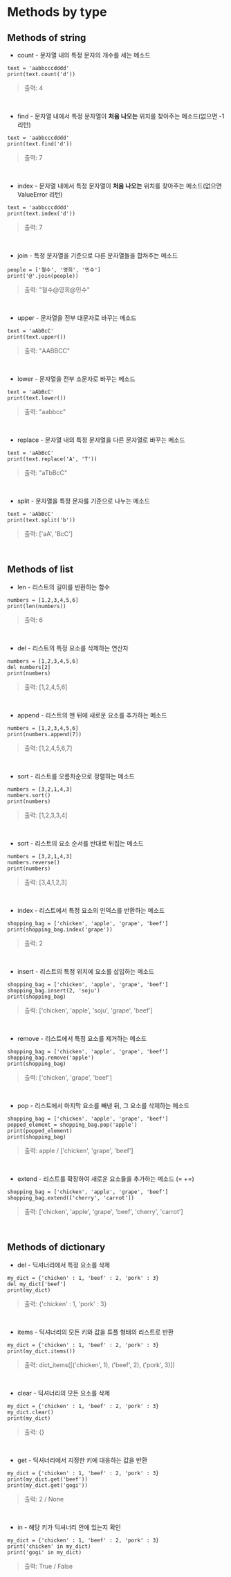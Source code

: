 # Methods by type

## Methods of string
- count - 문자열 내의 특정 문자의 개수를 세는 메소드
~~~
text = 'aabbcccdddd'
print(text.count('d'))
~~~
> 출력: 4

<br>

- find - 문자열 내에서 특정 문자열이 **처음 나오는** 위치를 찾아주는 메소드(없으면 -1 리턴)
~~~
text = 'aabbcccdddd'
print(text.find('d'))
~~~
> 출력: 7

<br>

- index - 문자열 내에서 특정 문자열이 **처음 나오는** 위치를 찾아주는 메소드(없으면 ValueError 리턴)
~~~
text = 'aabbcccdddd'
print(text.index('d'))
~~~
> 출력: 7

<br>

- join - 특정 문자열을 기준으로 다른 문자열들을 합쳐주는 메소드
~~~
people = ['철수', '영희', '민수']
print('@'.join(people))
~~~
> 출력: "철수@영희@민수"

<br>

- upper - 문자열을 전부 대문자로 바꾸는 메소드
~~~
text = 'aAbBcC'
print(text.upper())
~~~
> 출력: "AABBCC"

<br>

- lower - 문자열을 전부 소문자로 바꾸는 메소드
~~~
text = 'aAbBcC'
print(text.lower())
~~~
> 출력: "aabbcc"

<br>

- replace - 문자열 내의 특정 문자열을 다른 문자열로 바꾸는 메소드
~~~
text = 'aAbBcC'
print(text.replace('A', 'T'))
~~~
> 출력: "aTbBcC"

<br>

- split - 문자열을 특정 문자를 기준으로 나누는 메소드
~~~
text = 'aAbBcC'
print(text.split('b'))
~~~
> 출력: ['aA', 'BcC']

<br>

## Methods of list
- len - 리스트의 길이를 반환하는 함수
~~~
numbers = [1,2,3,4,5,6]
print(len(numbers))
~~~
> 출력: 6

<br>

- del - 리스트의 특정 요소를 삭제하는 연산자
~~~
numbers = [1,2,3,4,5,6]
del numbers[2]
print(numbers)
~~~
> 출력: [1,2,4,5,6]

<br>

- append - 리스트의 맨 뒤에 새로운 요소를 추가하는 메소드
~~~
numbers = [1,2,3,4,5,6]
print(numbers.append(7))
~~~
> 출력: [1,2,4,5,6,7]

<br>

- sort - 리스트를 오름차순으로 정렬하는 메소드
~~~
numbers = [3,2,1,4,3]
numbers.sort()
print(numbers)
~~~
> 출력: [1,2,3,3,4]

<br>

- sort - 리스트의 요소 순서를 반대로 뒤집는 메소드
~~~
numbers = [3,2,1,4,3]
numbers.reverse()
print(numbers)
~~~
> 출력: [3,4,1,2,3]

<br>

- index - 리스트에서 특정 요소의 인덱스를 반환하는 메소드
~~~
shopping_bag = ['chicken', 'apple', 'grape', 'beef']
print(shopping_bag.index('grape'))
~~~
> 출력: 2

<br>

- insert - 리스트의 특정 위치에 요소를 삽입하는 메소드
~~~
shopping_bag = ['chicken', 'apple', 'grape', 'beef']
shopping_bag.insert(2, 'soju')
print(shopping_bag)
~~~
> 출력: ['chicken', 'apple', 'soju', 'grape', 'beef']

<br>

- remove - 리스트에서 특정 요소를 제거하는 메소드
~~~
shopping_bag = ['chicken', 'apple', 'grape', 'beef']
shopping_bag.remove('apple')
print(shopping_bag)
~~~
> 출력: ['chicken', 'grape', 'beef']

<br>

- pop - 리스트에서 마지막 요소를 빼낸 뒤, 그 요소를 삭제하는 메소드
~~~
shopping_bag = ['chicken', 'apple', 'grape', 'beef']
popped_element = shopping_bag.pop('apple')
print(popped_element)
print(shopping_bag)
~~~
> 출력: apple / ['chicken', 'grape', 'beef']

<br>

- extend - 리스트를 확장하여 새로운 요소들을 추가하는 메소드 (= +=)
~~~
shopping_bag = ['chicken', 'apple', 'grape', 'beef']
shopping_bag.extend(['cherry', 'carrot'])
~~~
> 출력: ['chicken', 'apple', 'grape', 'beef', 'cherry', 'carrot']

<br>

## Methods of dictionary

- del - 딕셔너리에서 특정 요소를 삭제
~~~
my_dict = {'chicken' : 1, 'beef' : 2, 'pork' : 3}
del my_dict['beef']
print(my_dict)
~~~
> 출력: {'chicken' : 1, 'pork' : 3}

<br>

- items - 딕셔너리의 모든 키와 값을 튜플 형태의 리스트로 반환
~~~
my_dict = {'chicken' : 1, 'beef' : 2, 'pork' : 3}
print(my_dict.items())
~~~
> 출력: dict_items([('chicken', 1), ('beef', 2), ('pork', 3)])

<br>

- clear - 딕셔너리의 모든 요소를 삭제
~~~
my_dict = {'chicken' : 1, 'beef' : 2, 'pork' : 3}
my_dict.clear()
print(my_dict)
~~~
> 출력: {}

<br>

- get - 딕셔너리에서 지정한 키에 대응하는 값을 반환
~~~
my_dict = {'chicken' : 1, 'beef' : 2, 'pork' : 3}
print(my_dict.get('beef'))
print(my_dict.get('gogi'))
~~~
> 출력: 2 / None

<br>

- in - 해당 키가 딕셔너리 안에 있는지 확인
~~~
my_dict = {'chicken' : 1, 'beef' : 2, 'pork' : 3}
print('chicken' in my_dict)
print('gogi' in my_dict)
~~~
> 출력: True / False

<br>





